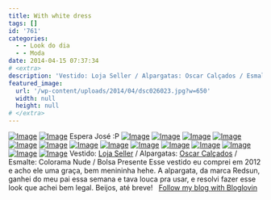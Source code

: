 ```yaml
---
title: With white dress
tags: []
id: '761'
categories:
  - - Look do dia
  - - Moda
date: 2014-04-15 07:37:34
# <extra>
description: 'Vestido: Loja Seller / Alpargatas: Oscar Calçados / Esmalte: Colorama Nude / Bolsa Presente Esse vestido eu comprei em 2012 e acho ele uma graça, bem menininha hehe. A alpargata, da marca Redsun, ganhei do meu pai essa semana e tava louca pra usar, e resolvi fazer esse look que achei bem legal. Beijos, até breve! &nbsp; &lt;a href=&#8221;http://www.bloglovin.com/blog/12120177/?claim=vp9sjtanar8&#8243;&gt;Follow my blog with Bloglovin&lt;/a&gt;'
featured_image: 
  url: '/wp-content/uploads/2014/04/dsc026023.jpg?w=650'
  width: null
  height: null
# </extra>
---
```

[![Image](/wp-content/uploads/2014/04/dsc026023.jpg?w=650)](/wp-content/uploads/2014/04/dsc026023.jpg) [![Image](/wp-content/uploads/2014/04/dsc026093.jpg?w=650)](/wp-content/uploads/2014/04/dsc026093.jpg) Espera José :P [![Image](/wp-content/uploads/2014/04/dsc026102.jpg?w=650)](/wp-content/uploads/2014/04/dsc026102.jpg) [![Image](/wp-content/uploads/2014/04/dsc026312.jpg?w=650)](/wp-content/uploads/2014/04/dsc026312.jpg) [![Image](/wp-content/uploads/2014/04/dsc026192.jpg?w=650)](/wp-content/uploads/2014/04/dsc026192.jpg) [![Image](/wp-content/uploads/2014/04/dsc026232.jpg?w=650)](/wp-content/uploads/2014/04/dsc026232.jpg) [![Image](/wp-content/uploads/2014/04/dsc026262.jpg?w=650)](/wp-content/uploads/2014/04/dsc026262.jpg) [![Image](/wp-content/uploads/2014/04/dsc026222.jpg?w=650)](/wp-content/uploads/2014/04/dsc026222.jpg) [![Image](/wp-content/uploads/2014/04/dsc026292.jpg?w=650)](/wp-content/uploads/2014/04/dsc026292.jpg) [![Image](/wp-content/uploads/2014/04/dsc026342.jpg?w=650)](/wp-content/uploads/2014/04/dsc026342.jpg) [![Image](/wp-content/uploads/2014/04/dsc026062.jpg?w=650)](/wp-content/uploads/2014/04/dsc026062.jpg) [![Image](/wp-content/uploads/2014/04/dsc026072.jpg?w=650)](/wp-content/uploads/2014/04/dsc026072.jpg) [![Image](/wp-content/uploads/2014/04/dsc026052.jpg?w=650)](/wp-content/uploads/2014/04/dsc026052.jpg) [![Image](/wp-content/uploads/2014/04/dsc026202.jpg?w=650)](/wp-content/uploads/2014/04/dsc026202.jpg) [![Image](/wp-content/uploads/2014/04/dsc026132.jpg?w=650)](/wp-content/uploads/2014/04/dsc026132.jpg) [![Image](/wp-content/uploads/2014/04/dsc026112.jpg?w=650)](/wp-content/uploads/2014/04/dsc026112.jpg) Vestido: [Loja Seller](http://www.lojaseller.com.br/ "Loja Seller") / Alpargatas: [Oscar Calçados](http://www.oscarcalcados.com.br/ "Oscar Calçados ") / Esmalte: Colorama Nude / Bolsa Presente Esse vestido eu comprei em 2012 e acho ele uma graça, bem menininha hehe. A alpargata, da marca Redsun, ganhei do meu pai essa semana e tava louca pra usar, e resolvi fazer esse look que achei bem legal. Beijos, até breve!   <a href="http://www.bloglovin.com/blog/12120177/?claim=vp9sjtanar8">Follow my blog with Bloglovin</a>
